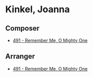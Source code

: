 # Kinkel, Joanna

## Composer

- [491 - Remember Me, O Mighty One](/hymns/491.md)

## Arranger

- [491 - Remember Me, O Mighty One](/hymns/491.md)

